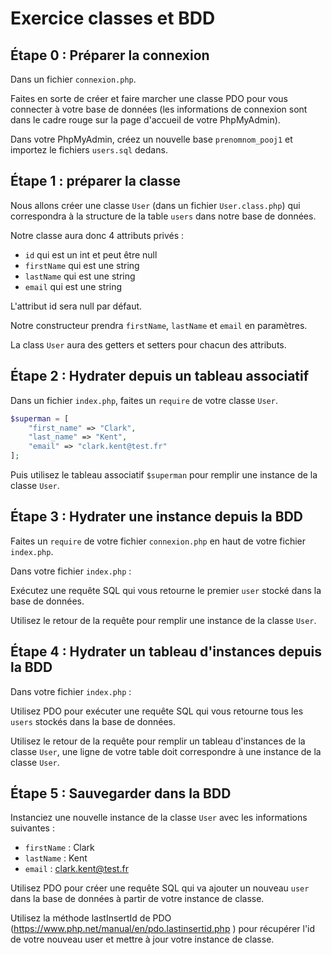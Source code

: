 # Exercice classes et BDD

## Étape 0 : Préparer la connexion

Dans un fichier `connexion.php`.

Faites en sorte de créer et faire marcher une classe PDO pour vous connecter à votre base de données (les informations de connexion sont dans le cadre rouge sur la page d'accueil de votre PhpMyAdmin).

Dans votre PhpMyAdmin, créez un nouvelle base `prenomnom_pooj1` et importez le fichiers `users.sql` dedans.


## Étape 1 : préparer la classe

Nous allons créer une classe `User` (dans un fichier `User.class.php`) qui correspondra à la structure de la table `users` dans notre base de données.

Notre classe aura donc 4 attributs privés :

- `id` qui est un int et peut être null
- `firstName` qui est une string
- `lastName` qui est une string
- `email` qui est une string

L'attribut id sera null par défaut.

Notre constructeur prendra `firstName`, `lastName` et `email` en paramètres.

La class `User` aura des getters et setters pour chacun des attributs.


## Étape 2 : Hydrater depuis un tableau associatif

Dans un fichier `index.php`, faites un `require` de votre classe `User`.

```php
$superman = [
	"first_name" => "Clark",
	"last_name" => "Kent",
	"email" => "clark.kent@test.fr"
];
```

Puis utilisez le tableau associatif `$superman` pour remplir une instance de la classe `User`.


## Étape 3 : Hydrater une instance depuis la BDD

Faites un `require` de votre fichier `connexion.php` en haut de votre fichier `index.php`.

Dans votre fichier `index.php` :

Exécutez une requête SQL qui vous retourne le premier `user` stocké dans la base de données.

Utilisez le retour de la requête pour remplir une instance de la classe `User`.


## Étape 4 : Hydrater un tableau d'instances depuis la BDD

Dans votre fichier `index.php` :

Utilisez PDO pour exécuter une requête SQL qui vous retourne tous les `users` stockés dans la base de données.

Utilisez le retour de la requête pour remplir un tableau d'instances de la classe `User`, une ligne de votre table doit correspondre à une instance de la classe `User`.


## Étape 5 : Sauvegarder dans la BDD

Instanciez une nouvelle instance de la classe `User` avec les informations suivantes :

- `firstName` : Clark
- `lastName` : Kent
- `email` : clark.kent@test.fr

Utilisez PDO pour créer une requête SQL qui va ajouter un nouveau `user` dans la base de données à partir de votre instance de classe.

Utilisez la méthode lastInsertId de PDO (https://www.php.net/manual/en/pdo.lastinsertid.php ) pour récupérer l'id de votre nouveau user et mettre à jour votre instance de classe.